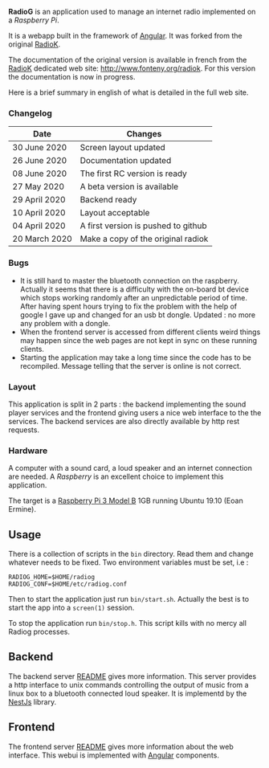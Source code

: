 
**RadioG** is an application used to manage an internet radio implemented
on a *Raspberry Pi*.

It is a webapp built in the framework of [Angular](https://angular.io/). It was forked from the original [RadioK](https://github.com/jplf/radiok).

The documentation of the original version is available in french from 
the [RadioK](http://www.fonteny.org/radiok) dedicated web site:
http://www.fonteny.org/radiok. For this version the documentation is now in progress.

Here is a brief summary in english of what is detailed in the full web site.

### Changelog
| Date         | Changes |
|--------------|---------|
| 30 June 2020 | Screen layout updated |
| 26 June 2020 | Documentation updated |
| 08 June 2020 | The first RC version is ready |
| 27 May 2020 | A beta version is available |
| 29 April 2020 | Backend ready |
| 10 April 2020 | Layout acceptable |
| 04 April 2020 | A first version is pushed to github |
| 20 March 2020 | Make a copy of the original radiok |

### Bugs
* It is still hard to master the bluetooth connection on the raspberry. Actually it seems that there is a difficulty with the on-board bt device which stops working randomly after an unpredictable period of time. After having spent hours trying to fix the problem with the help of google I gave up and changed for an usb bt dongle.
Updated : no more any problem with a dongle.
* When the frontend server is accessed from different clients weird things may happen since the web pages are not kept in sync on these running clients.
* Starting the application may take a long time since the code has to be recompiled. Message telling that the server is online is not correct.

### Layout
This application is split in 2 parts : the backend implementing the sound player services and the frontend giving users a nice web interface to the the services. The backend services are also directly available by http rest requests.

### Hardware

A computer with a sound card, a loud speaker and an internet
connection are needed. A *Raspberry* is an excellent choice to implement this application.

The target is a [Raspberry Pi 3 Model B](https://www.raspberrypi.org/products/raspberry-pi-3-model-b/) 1GB running Ubuntu 19.10 (Eoan Ermine).

## Usage
There is a collection of scripts in the `bin` directory. Read them and change whatever needs to be fixed.
Two environment variables must be set, i.e :
```
RADIOG_HOME=$HOME/radiog
RADIOG_CONF=$HOME/etc/radiog.conf
```
Then to start the application just run `bin/start.sh`. Actually the best is to start the app into a `screen(1)` session.

To stop the application run `bin/stop.h`. This script kills with no mercy all Radiog processes.

## Backend
The backend server [README](https://github.com/jplf/radiog/tree/master/backend) gives more information.
This server provides a http interface to unix commands controlling the output of music from a linux box to a bluetooth connected loud speaker. It is implementd by the [NestJs](https://docs.nestjs.com/) library. 

## Frontend
The frontend server [README](https://github.com/jplf/radiog/tree/master/frontend) gives more information about the web interface. This webui is implemented with [Angular](https://en.wikipedia.org/wiki/Angular_(web_framework)) components.



